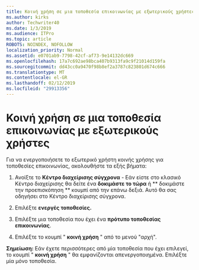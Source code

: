 ```yaml
---
title: Κοινή χρήση σε μια τοποθεσία επικοινωνίας με εξωτερικούς χρήστες
ms.author: kirks
author: Techwriter40
ms.date: 1/3/2019
ms.audience: ITPro
ms.topic: article
ROBOTS: NOINDEX, NOFOLLOW
localization_priority: Normal
ms.assetid: e0701ab9-7798-42cf-af73-9e14132dc669
ms.openlocfilehash: 17a7c692ae98bca407b9313fa9c9f21014d159fa
ms.sourcegitcommit: dd43cc0a9470f98b8ef2a3787c823801d674c666
ms.translationtype: MT
ms.contentlocale: el-GR
ms.lasthandoff: 02/12/2019
ms.locfileid: "29913356"
---
```

# <a name="share-a-communication-site-with-external-users"></a>Κοινή χρήση σε μια τοποθεσία επικοινωνίας με εξωτερικούς χρήστες

Για να ενεργοποιήσετε το εξωτερικό χρήστη κοινής χρήσης για τοποθεσίες επικοινωνίας, ακολουθήστε τα εξής βήματα: 
  
1. Ανοίξτε το **Κέντρο διαχείρισης σύγχρονα** - Εάν είστε στο κλασικό Κέντρο διαχείρισης θα δείτε ένα **δοκιμάστε το τώρα** ή ** δοκιμάστε την προεπισκόπηση ** κουμπί από την επάνω δεξιά. Αυτό θα σας οδηγήσει στο Κέντρο διαχείρισης σύγχρονα. 
  
2. Επιλέξτε **ενεργές τοποθεσίες.**
  
3. Επιλέξτε μια τοποθεσία που έχει ένα **πρότυπο τοποθεσίας επικοινωνίας**. 
  
4. Επιλέξτε το κουμπί " **κοινή χρήση** " από το μενού "αρχή". 
  
 **Σημείωση:** Εάν έχετε περισσότερες από μία τοποθεσία που έχει επιλεγεί, το κουμπί " **κοινή χρήση** " θα εμφανίζονται απενεργοποιημένα. Επιλέξτε μία μόνο τοποθεσία. 
  

